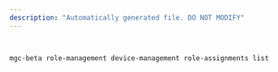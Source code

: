 ```yaml
---
description: "Automatically generated file. DO NOT MODIFY"
---
```


```bash


mgc-beta role-management device-management role-assignments list

```